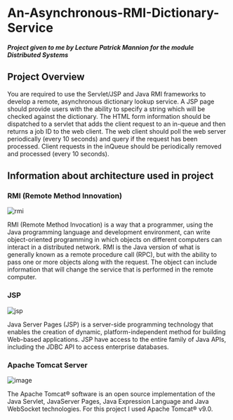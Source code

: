 # An-Asynchronous-RMI-Dictionary-Service

***Project given to me by Lecture Patrick Mannion for the module Distributed Systems***
## Project Overview
You are required to use the Servlet/JSP and Java RMI frameworks to develop a remote, asynchronous dictionary
lookup service. A JSP page should provide users with the ability to specify a string which will be checked
against the dictionary. The HTML form information should be dispatched to a servlet that adds the client request
to an in-queue and then returns a job ID to the web client. The web client should poll the web server periodically
(every 10 seconds) and query if the request has been processed. Client requests in the inQueue should
be periodically removed and processed (every 10 seconds).

## Information about architecture used in project
### RMI (Remote Method Innovation)
![rmi](https://user-images.githubusercontent.com/14197773/34213651-c84f8a60-e597-11e7-9622-13f5d2226e88.png)

RMI (Remote Method Invocation) is a way that a programmer, using the Java programming language and development environment, can write object-oriented programming in which objects on different computers can interact in a distributed network.
RMI is the Java version of what is generally known as a remote procedure call (RPC), but with the ability to pass one or more objects along with the request.
The object can include information that will change the service that is performed in the remote computer.

### JSP
![jsp](https://user-images.githubusercontent.com/14197773/34214078-45b22566-e599-11e7-82b9-f019c50b66ee.png)

Java Server Pages (JSP) is a server-side programming technology that enables the creation of dynamic, platform-independent method for building Web-based applications.
JSP have access to the entire family of Java APIs, including the JDBC API to access enterprise databases.

### Apache Tomcat Server
![image](https://user-images.githubusercontent.com/14197773/34214259-d5666758-e599-11e7-96c7-28459674f48a.png)

The Apache Tomcat® software is an open source implementation of the Java Servlet, JavaServer Pages, Java Expression Language and Java WebSocket technologies.
For this project I used Apache Tomcat® v9.0.